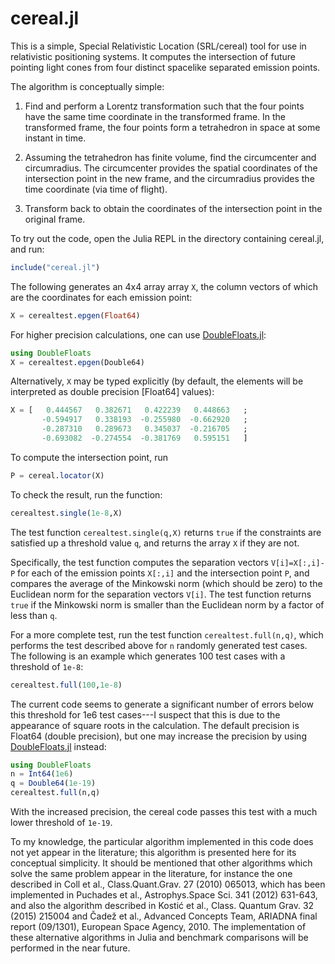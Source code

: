 # cereal.jl
This is a simple, Special Relativistic Location (SRL/cereal) tool for use in relativistic positioning systems. It computes the intersection of future pointing light cones from four distinct spacelike separated emission points.

The algorithm is conceptually simple:

  1. Find and perform a Lorentz transformation such that the four points have the same time coordinate in the transformed frame. In the transformed frame, the four points form a tetrahedron in space at some instant in time.

  2. Assuming the tetrahedron has finite volume, find the circumcenter and circumradius. The circumcenter provides the spatial coordinates of the intersection point in the new frame, and the circumradius provides the time coordinate (via time of flight).

  3. Transform back to obtain the coordinates of the intersection point in the original frame.

To try out the code, open the Julia REPL in the directory containing cereal.jl, and run:

```julia
include("cereal.jl")
```
The following generates an 4x4 array array ```X```, the column vectors of which are the coordinates for each emission point:
```julia
X = cerealtest.epgen(Float64)
```
For higher precision calculations, one can use [DoubleFloats.jl](https://github.com/JuliaMath/DoubleFloats.jl):
```julia
using DoubleFloats
X = cerealtest.epgen(Double64)
```

Alternatively, ```X``` may be typed explicitly (by default, the elements will be interpreted as double precision [Float64] values):
```julia
X = [   0.444567   0.382671   0.422239   0.448663   ;
       -0.594917   0.338193  -0.255980  -0.662920   ;
       -0.287310   0.289673   0.345037  -0.216705   ;
       -0.693082  -0.274554  -0.381769   0.595151   ]
```
To compute the intersection point, run
```julia
P = cereal.locator(X)
```
To check the result, run the function:
```julia
cerealtest.single(1e-8,X)
```
The test function ```cerealtest.single(q,X)``` returns ```true``` if the constraints are satisfied up a threshold value ```q```, and returns the array ```X``` if they are not.

Specifically, the test function computes the separation vectors ```V[i]=X[:,i]-P``` for each of the emission points ```X[:,i]``` and the intersection point ```P```, and compares the average of the Minkowski norm (which should be zero) to the Euclidean norm for the separation vectors ```V[i]```. The test function returns ```true``` if the Minkowski norm is smaller than the Euclidean norm by a factor of less than ```q```.

For a more complete test, run the test function ```cerealtest.full(n,q)```, which performs the test described above for ```n``` randomly generated test cases. The following is an example which generates 100 test cases with a threshold of ```1e-8```:
```julia
cerealtest.full(100,1e-8)
```

The current code seems to generate a significant number of errors below this threshold for 1e6 test cases---I suspect that this is due to the appearance of square roots in the calculation. The default precision is Float64 (double precision), but one may increase the precision by using [DoubleFloats.jl](https://github.com/JuliaMath/DoubleFloats.jl) instead:
```julia
using DoubleFloats
n = Int64(1e6)
q = Double64(1e-19)
cerealtest.full(n,q)
```
With the increased precision, the cereal code passes this test with a much lower threshold of ```1e-19```.

To my knowledge, the particular algorithm implemented in this code does not yet appear in the literature; this algorithm is presented here for its conceptual simplicity. It should be mentioned that other algorithms which solve the same problem appear in the literature, for instance the one described in Coll et al., Class.Quant.Grav. 27 (2010) 065013, which has been implemented in Puchades et al., Astrophys.Space Sci. 341 (2012) 631-643, and also the algorithm described in Kostić et al., Class. Quantum Grav. 32 (2015) 215004 and Čadež et al., Advanced Concepts Team, ARIADNA final report (09/1301), European Space Agency, 2010. The implementation of these alternative algorithms in Julia and benchmark comparisons will be performed in the near future.
